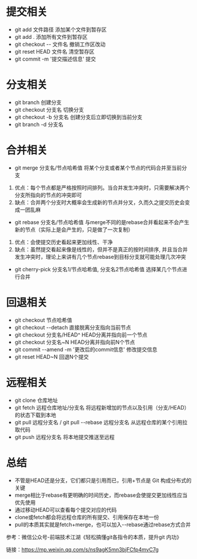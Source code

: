 # 提交相关
- git add 文件路径
添加某个文件到暂存区
- git add .
添加所有文件到暂存区
- git checkout -- 文件名
撤销工作区改动
- git reset HEAD 文件名
清空暂存区
- git commit -m '提交描述信息'
提交

# 分支相关
- git branch 
创建分支
- git checkout 分支名
切换分支
- git checkout -b 分支名
创建分支后立即切换到当前分支
- git branch -d 分支名

# 合并相关
- git merge 分支名/节点哈希值
将某个分支或者某个节点的代码合并至当前分支
1. 优点：每个节点都是严格按照时间排列。当合并发生冲突时，只需要解决两个分支所指向的节点的冲突即可
2. 缺点：合并两个分支时大概率会生成新的节点并分叉，久而久之提交历史会变成一团乱麻
- git rebase 分支名/节点哈希值
与merge不同的是rebase合并看起来不会产生新的节点（实际上是会产生的，只是做了一次复制）
1. 优点：会使提交历史看起来更加线性、干净
2. 缺点：虽然提交看起来像是线性的，但并不是真正的按时间排序, 并且当合并发生冲突时，理论上来讲有几个节点rebase到目标分支就可能处理几次冲突
- git cherry-pick 分支名1/节点哈希值, 分支名2节点哈希值
选择某几个节点进行合并

# 回退相关
- git checkout 节点哈希值
- git checkout --detach
直接脱离分支指向当前节点
- git checkout 分支名/HEAD^
HEAD分离并指向前一个节点
- git checkout 分支名~N
HEAD分离并指向前N个节点
- git commit --amend -m '更改后的commit信息'
修改提交信息
- git reset HEAD~N
回退N个提交

# 远程相关
- git clone 仓库地址
- git fetch 远程仓库地址/分支名
将远程新增加的节点以及引用（分支/HEAD）的状态下载到本地
- git pull 远程分支名 / git pull --rebase 远程分支名
从远程仓库的某个引用拉取代码
- git push 远程分支名
将本地提交推送至远程

# 总结
- 不管是HEAD还是分支，它们都只是引用而已，引用+节点是 Git 构成分布式的关键
- merge相比于rebase有更明确的时间历史，而rebase会使提交更加线性应当优先使用
- 通过移动HEAD可以查看每个提交对应的代码
- clone或fetch都会将远程仓库的所有提交、引用保存在本地一份
- pull的本质其实就是fetch+merge，也可以加入--rebase通过rebase方式合并


参考：微信公众号-前端技术江湖《轻松搞懂git各指令的本质，提升git 内功》

链接：https://mp.weixin.qq.com/s/ns9agK5mn3bjFCfp4mvC7g



